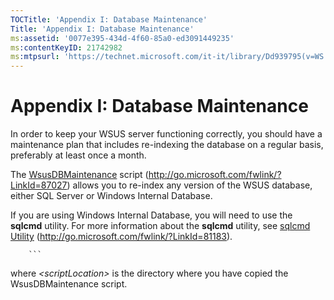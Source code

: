 ```yaml
---
TOCTitle: 'Appendix I: Database Maintenance'
Title: 'Appendix I: Database Maintenance'
ms:assetid: '0077e395-434d-4f60-85a0-ed3091449235'
ms:contentKeyID: 21742982
ms:mtpsurl: 'https://technet.microsoft.com/it-it/library/Dd939795(v=WS.10)'
---
```


Appendix I: Database Maintenance
================================

In order to keep your WSUS server functioning correctly, you should have a maintenance plan that includes re-indexing the database on a regular basis, preferably at least once a month.

The [WsusDBMaintenance](http://go.microsoft.com/fwlink/?linkid=87027) script (http://go.microsoft.com/fwlink/?LinkId=87027) allows you to re-index any version of the WSUS database, either SQL Server or Windows Internal Database.

If you are using Windows Internal Database, you will need to use the **sqlcmd** utility. For more information about the **sqlcmd** utility, see [sqlcmd Utility](http://go.microsoft.com/fwlink/?linkid=81183) (http://go.microsoft.com/fwlink/?LinkId=81183).

        ```
where *&lt;scriptLocation&gt;* is the directory where you have copied the WsusDBMaintenance script.
